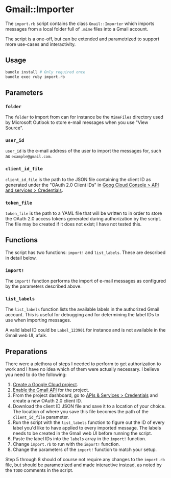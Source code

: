 # Gmail::Importer

The `import.rb` script contains the class `Gmail::Importer` which imports
messages from a local folder full of `.mime` files into a Gmail account.

The script is a one-off, but can be extended and parametrized to support more
use-cases and interactivity.

## Usage

```sh
bundle install # Only required once
bundle exec ruby import.rb
```

## Parameters

### `folder`

The `folder` to import from can for instance be the `MimeFiles` directory used
by Microsoft Outlook to store e-mail messages when you use "View Source".

### `user_id`

`user_id` is the e-mail address of the user to import the messages for, such
as `example@gmail.com`.

### `client_id_file`

`client_id_file` is the path to the JSON file containing the client ID as
generated under the "OAuth 2.0 Client IDs" in [Goog Cloud Console > API and
services > Credentials][creds].

### `token_file`

`token_file` is the path to a YAML file that will be written to in order to
store the OAuth 2.0 access tokens generated during authorization by the script.
The file may be created if it does not exist; I have not tested this.

## Functions

The script has two functions: `import!` and `list_labels`. These are described
in detail below.

### `import!`

The `import!` function performs the import of e-mail messages as configured
by the parameters described above.

### `list_labels`

The `list_labels` function lists the available labels in the authorized Gmail
account. This is useful for debugging and for determining the label IDs to use
when importing messages.

A valid label ID could be `Label_123901` for instance and is not available in
the Gmail web UI, afaik.

## Preparations

There were a plethora of steps I needed to perform to get authorization to work
and I have no idea which of them were actually necessary. I believe you need to
do the following:

1. [Create a Google Cloud project][create].
2. [Enable the Gmail API][enable] for the project.
3. From the project dashboard, go to [APIs & Services > Credentials][creds] and
   create a new OAuth 2.0 client ID.
4. Download the client ID JSON file and save it to a location of your choice.
   The location of where you save this file becomes the path of the
   `client_id_file` parameter.
5. Run the script with the `list_labels` function to figure out the ID of every
   label you'd like to have applied to every imported message. The labels needs
   to be created in the Gmail web UI before running the script.
6. Paste the label IDs into the `labels` array in the `import!` function.
7. Change `import.rb` to run with the `import!` function.
8. Change the parameters of the `import!` function to match your setup.

Step 5 through 8 should of course not require any changes to the `import.rb`
file, but should be parametrized and made interactive instead, as noted by the
`TODO` comments in the script.

[create]: https://cloud.google.com/resource-manager/docs/creating-managing-projects
[creds]: https://console.cloud.google.com/apis/credentials
[enable]: https://cloud.google.com/service-usage/docs/enable-disable
